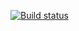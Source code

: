 [![Build status](https://ci.appveyor.com/api/projects/status/3exw8ivmmdd7et6v?svg=true)](https://ci.appveyor.com/project/PavelQA32/testingapi-ci)
